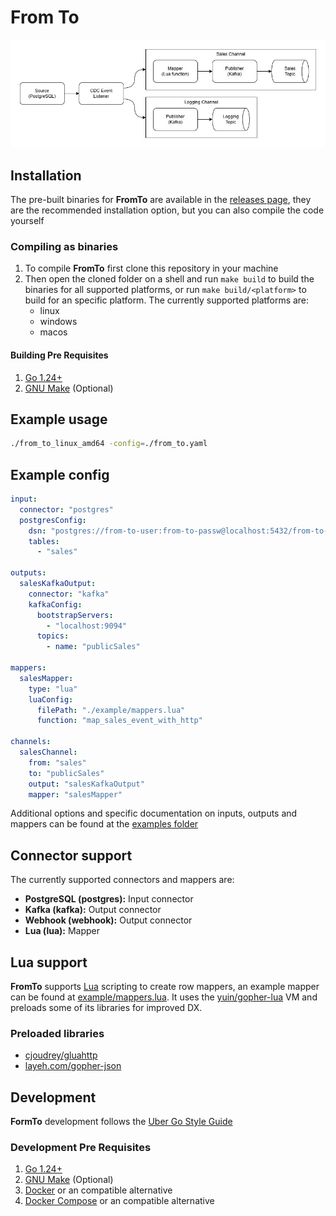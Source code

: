 # From To

<picture>
  <source media="(prefers-color-scheme: dark)" srcset="https://raw.githubusercontent.com/gustapinto/from-to/main/docs/images/diagram-dark.jpg">
  <source media="(prefers-color-scheme: light)" srcset="https://raw.githubusercontent.com/gustapinto/from-to/main/docs/images/diagram-light.jpg">
  <img src="https://raw.githubusercontent.com/gustapinto/from-to/main/docs/images/diagram-light.jpg">
</picture>

## Installation

The pre-built binaries for **FromTo** are available in the [releases page](https://github.com/gustapinto/from-to/releases), they are the recommended installation option, but you can also compile the code yourself

### Compiling as binaries

1. To compile **FromTo** first clone this repository in your machine
2. Then open the cloned folder on a shell and run `make build` to build the binaries for all supported platforms, or run `make build/<platform>` to build for an specific platform. The currently supported platforms are:
   - linux
   - windows
   - macos

#### Building Pre Requisites

1. [Go 1.24+](https://go.dev/)
2. [GNU Make](https://www.gnu.org/software/make/) (Optional)

## Example usage

```bash
./from_to_linux_amd64 -config=./from_to.yaml
```

## Example config

```yaml
input:
  connector: "postgres"
  postgresConfig:
    dsn: "postgres://from-to-user:from-to-passw@localhost:5432/from-to-db?sslmode=disable"
    tables:
      - "sales"

outputs:
  salesKafkaOutput:
    connector: "kafka"
    kafkaConfig:
      bootstrapServers:
        - "localhost:9094"
      topics:
        - name: "publicSales"

mappers:
  salesMapper:
    type: "lua"
    luaConfig:
      filePath: "./example/mappers.lua"
      function: "map_sales_event_with_http"

channels:
  salesChannel:
    from: "sales"
    to: "publicSales"
    output: "salesKafkaOutput"
    mapper: "salesMapper"
```

Additional options and specific documentation on inputs, outputs and mappers can be found at the [examples folder](https://github.com/gustapinto/from-to/blob/main/example)

## Connector support

The currently supported connectors and mappers are:

- **PostgreSQL (postgres):** Input connector
- **Kafka (kafka):** Output connector
- **Webhook (webhook):** Output connector
- **Lua (lua):** Mapper

## Lua support

**FromTo** supports [Lua](https://www.lua.org/) scripting to create row mappers, an example mapper can be found at [example/mappers.lua](https://github.com/gustapinto/from-to/blob/main/example/mappers.lua). It uses the [yuin/gopher-lua](https://github.com/yuin/gopher-lua) VM and preloads some of its libraries for improved DX.

### Preloaded libraries

- [cjoudrey/gluahttp](https://github.com/cjoudrey/gluahttp)
- [layeh.com/gopher-json](https://github.com/layeh/gopher-json)

## Development

**FormTo** development follows the [Uber Go Style Guide](https://github.com/uber-go/guide/blob/master/style.md)

### Development Pre Requisites

1. [Go 1.24+](https://go.dev/)
2. [GNU Make](https://www.gnu.org/software/make/) (Optional)
3. [Docker](https://www.docker.com/) or an compatible alternative
4. [Docker Compose](https://docs.docker.com/compose/) or an compatible alternative
